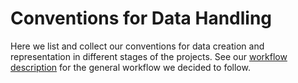 # Conventions for Data Handling

Here we list and collect our conventions for data creation and representation in different stages of the projects. See our [workflow description](https://github.com/digling/tukano-projects/new/master/workflow.md) for the general workflow we decided to follow.

